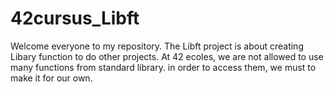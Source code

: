 # 42cursus_Libft
Welcome everyone to my repository. The Libft project is about creating Libary function to do other projects. At 42 ecoles, we are not allowed to use many functions from standard library. in order to access them, we must to make it for our own. 
